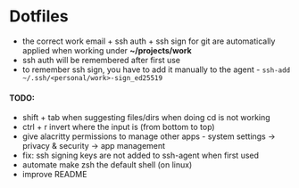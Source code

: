 # Dotfiles

- the correct work email + ssh auth + ssh sign for git are automatically applied when working under **~/projects/work**
- ssh auth will be remembered after first use
- to remember ssh sign, you have to add it manually to the agent - `ssh-add ~/.ssh/<personal/work>-sign_ed25519`

#### TODO:

- shift + tab when suggesting files/dirs when doing cd is not working
- ctrl + r invert where the input is (from bottom to top)
- give alacritty permissions to manage other apps - system settings -> privacy & security -> app management
- fix: ssh signing keys are not added to ssh-agent when first used
- automate make zsh the default shell (on linux)
- improve README

